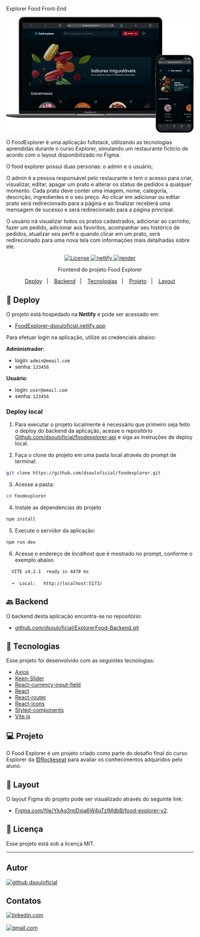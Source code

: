 Explorer Food Front-End

![preview](./src/assets/preview.png)

O FoodExplorer é uma aplicação fullstack, utilizando as tecnologias aprendidas durante o curso Explorer, simulando um restaurante fictício de acordo com o layout disponibilizado no Figma.

O food explorer possui duas personas: o admin e o usuário;

O admin é a pessoa responsável pelo restaurante e tem o acesso para criar, visualizar, editar, apagar um prato e alterar os status de pedidos a qualquer momento. Cada prato deve conter uma imagem, nome, categoria, descrição, ingredientes e o seu preço. Ao clicar em adicionar ou editar prato será redirecionado para a página e ao finalizar receberá uma mensagem de sucesso e será redirecionado para a página principal.

O usuário irá visualizar todos os pratos cadastrados, adicionar ao carrinho, fazer um pedido, adicionar aos favoritos, acompanhar seu histórico de pedidos, atualizar seu perfil e quando clicar em um prato, será redirecionado para uma nova tela com informações mais detalhadas sobre ele.
<br/>

<p align="center">
  <a href="#memo-licença">
    <img alt="License" src="https://img.shields.io/static/v1?style=flat&label=license&message=MIT&color=4AF2C3">
  </a>
  
  <a href="https://app.netlify.com/sites/foodexplorer-douloficial/deploys">
    <img alt="netlify" src="https://api.netlify.com/api/v1/badges/c5365dc5-820c-429f-a26e-5b9f238cc0b9/deploy-status">
  </a>
  
  <a href="#-backend">
    <img alt="render" src="https://img.shields.io/website?down_color=lightgrey&down_message=deploy&label=render&logo=render&logoColor=4AF2C3&style=flat&up_color=4AF2C3&up_message=online&url=https%3A%2F%2Ffoodexplorer-api-owmn.onrender.com%2F">
  </a> 
</p>


<p align="center">
Frontend do projeto Food Explorer</p>

<p align="center">
  <a href="#-deploy">Deploy</a>&nbsp;&nbsp;&nbsp;|&nbsp;&nbsp;&nbsp;
  <a href="#-backend">Backend</a>&nbsp;&nbsp;&nbsp;|&nbsp;&nbsp;&nbsp;
  <a href="#-tecnologias">Tecnologias</a>&nbsp;&nbsp;&nbsp;|&nbsp;&nbsp;&nbsp;
  <a href="#-projeto">Projeto</a>&nbsp;&nbsp;&nbsp;|&nbsp;&nbsp;&nbsp;
  <a href="#-layout">Layout</a>
<!--   <a href="#memo-licença">Licença</a>&nbsp;&nbsp;&nbsp;|&nbsp;&nbsp;&nbsp; -->
</p>

## 🚀 Deploy

O projeto está hospedado na **Netlify** e pode ser acessado em:
- [FoodExplorer-dsouloficial.netlify.app](https://foodexplorer-dsouloficial.netlify.app/)

Para efetuar login na aplicação, utilize as credenciais abaixo:

**Administrador**:
  - login: `admin@email.com`
  - senha: `123456`

**Usuário**:
  - login: `user@email.com`
  - senha: `123456`

### Deploy local

1. Para executar o projeto localmente é necessário que primeiro seja feito o deploy do backend da aplicação, acesse o repositório
[Github.com/dsouloficial/foodexplorer-api](https://github.com/dsouloficial/ExplorerFood-Backend.git#%EF%B8%8F-deploy-local) e siga as instruções de deploy local.

2. Faça o clone do projeto em uma pasta local através do prompt de terminal:
```bash
git clone https://github.com/dsouloficial/foodexplorer.git
```
3. Acesse a pasta:
```bash
cd foodexplorer
```
4. Instale as dependencias do projeto
```bash
npm install
```
5. Execute o servidor da aplicação:
```bash
npm run dev
```
6. Acesse o endereço de *localhost* que é mostrado no prompt, conforme o exemplo abaixo
```
  VITE v4.2.1  ready in 4478 ms

  ➜  Local:   http://localhost:5173/
```

## 🔙 Backend

O backend desta aplicação encontra-se no repositório: 
- [github.com/dsouloficial/ExplorerFood-Backend.git](https://github.com/dsouloficial/ExplorerFood-Backend.git)

## 🦾 Tecnologias

Esse projeto foi desenvolvido com as seguintes tecnologias:

- [Axios](https://axios-http.com/)
- [Keen-Slider](https://keen-slider.io/)
- [React-currency-input-field](https://github.com/cchanxzy/react-currency-input-field)
- [React](https://react.dev/)
- [React-router](https://reactrouter.com/)
- [React-icons](https://react-icons.github.io/react-icons)
- [Styled-components](https://styled-components.com)
- [Vite.js](https://vitejs.dev)

## 💻 Projeto

O Food Explorer é um projeto criado como parte do desafio final do curso Explorer da [@Rockeseat](https://www.rocketseat.com.br/) para avaliar os conhecimentos adquiridos pelo aluno.

## 🔖 Layout

O layout Figma do projeto pode ser visualizado através do seguinte link:  
- [Figma.com/file/YkAg3miDsja6W4qTzIMdbB/food-explorer-v2](https://www.figma.com/file/YkAg3miDsja6W4qTzIMdbB/food-explorer-v2-(rocketseat)?node-id=0%3A1&viewer=1).

## :memo: Licença

Esse projeto está sob a licença MIT.

---
## Autor  

<a href="https://github.com/dsouloficial/">
    <img alt="github dsouloficial" src="https://img.shields.io/static/v1?style=social&logo=github&label=github&message=dsouloficial&color=4AF2C3">
</a> 


## Contatos  

  <a href="https://www.linkedin.com/in/Denilson-Bernardo/">
    <img alt="linkedin.com" src="https://img.shields.io/static/v1?style=social&logo=linkedin&label=linkedin&message=Denilson-Bernardo">
  </a> 
  <br/><br/>
  <a href="mailto:denilsonbnascimento07@gmail.com">
    <img alt="gmail.com" src="https://img.shields.io/static/v1?style=social&logo=gmail&label=gmail&message=denilsonbnascimento07@gmail.com">
  </a> 
 
